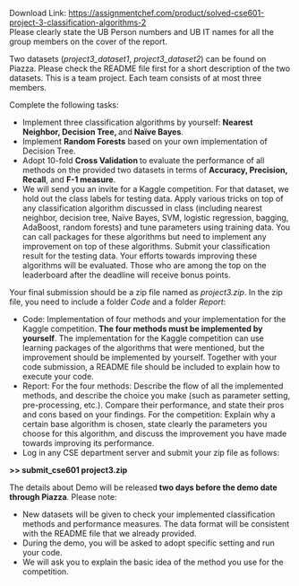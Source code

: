 Download Link: https://assignmentchef.com/product/solved-cse601-project-3-classification-algorithms-2
<br>
Please clearly state the UB Person numbers and UB IT names for all the group members on the cover of the report.




Two datasets (<em>project3_dataset1</em>, <em>project3_dataset2</em>) can be found on Piazza. Please check the README file first for a short description of the two datasets. This is a team project. Each team consists of at most three members.




Complete the following tasks:




<ul>

 <li>Implement three classification algorithms by yourself: <strong>Nearest Neighbor, Decision Tree, </strong>and<strong> Naïve Bayes</strong>.</li>

 <li>Implement <strong>Random Forests</strong> based on your own implementation of Decision Tree.</li>

 <li>Adopt 10-fold <strong>Cross Validation </strong>to evaluate the performance of all methods on the provided two datasets in terms of <strong>Accuracy, Precision, Recall</strong>, and <strong>F-1 measure</strong>.</li>

 <li>We will send you an invite for a Kaggle competition. For that dataset, we hold out the class labels for testing data. Apply various tricks on top of any classification algorithm discussed in class (including nearest neighbor, decision tree, Naïve Bayes, SVM, logistic regression, bagging, AdaBoost, random forests) and tune parameters using training data. You can call packages for these algorithms but need to implement any improvement on top of these algorithms. Submit your classification result for the testing data. Your efforts towards improving these algorithms will be evaluated. Those who are among the top on the leaderboard after the deadline will receive bonus points. <strong><em> </em></strong></li>

</ul>




Your final submission should be a zip file named as <em>project3.zip</em>. In the zip file, you need to include a folder <em>Code</em> and a folder <em>Report</em>:

<ul>

 <li>Code: Implementation of four methods and your implementation for the Kaggle competition. <strong>The four methods must be implemented by yourself</strong>. The implementation for the Kaggle competition can use learning packages of the algorithms that were mentioned, but the improvement should be implemented by yourself. Together with your code submission, a README file should be included to explain how to execute your code.</li>

 <li>Report: For the four methods: Describe the flow of all the implemented methods, and describe the choice you make (such as parameter setting, pre-processing, etc.). Compare their performance, and state their pros and cons based on your findings. For the competition: Explain why a certain base algorithm is chosen, state clearly the parameters you choose for this algorithm, and discuss the improvement you have made towards improving its performance.</li>

 <li>Log in any CSE department server and submit your zip file as follows:</li>

</ul>

<strong>&gt;&gt; submit_cse601 project3.zip </strong>




The details about Demo will be released<strong> two days before the demo date through Piazza</strong>. Please note:

<ul>

 <li>New datasets will be given to check your implemented classification methods and performance measures. The data format will be consistent with the README file that we already provided.</li>

 <li>During the demo, you will be asked to adopt specific setting and run your code.</li>

 <li>We will ask you to explain the basic idea of the method you use for the competition.</li>

</ul>





